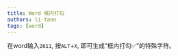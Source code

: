 ```yaml
---
title: Word 框内打勾
authors: li-tann
tags: [word]
---
```


在word输入`2611`, 按`ALT`+`X`, 即可生成“框内打勾✅”的特殊字符。

<!-- truncate -->